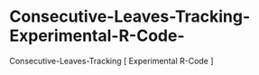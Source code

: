 # Consecutive-Leaves-Tracking-Experimental-R-Code-
Consecutive-Leaves-Tracking  [ Experimental R-Code ]
